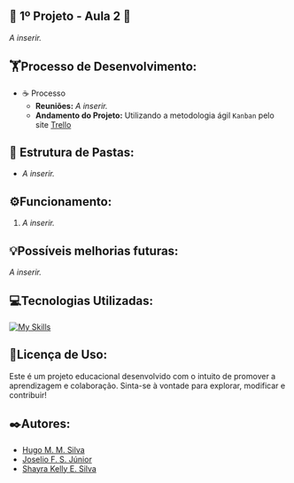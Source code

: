 ## 🚀 1º Projeto - Aula 2 🚀
_A inserir._


## 🏋️Processo de Desenvolvimento:
- ☕ Processo
    - **Reuniões:** _A inserir._
    - **Andamento do Projeto:** Utilizando a metodologia ágil ```Kanban``` pelo site [Trello](https://trello.com/)


## 📂 Estrutura de Pastas:
- _A inserir._


## ⚙️Funcionamento:
1. _A inserir._


## 💡Possíveis melhorias futuras:
_A inserir._


## 💻Tecnologias Utilizadas:
[![My Skills](https://skillicons.dev/icons?i=java,vscode,git,github)](https://skillicons.dev)


## 📜Licença de Uso:
Este é um projeto educacional desenvolvido com o intuito de promover a aprendizagem e colaboração. Sinta-se à vontade para explorar, modificar e contribuir!


## ✒️Autores:
- [Hugo M. M. Silva](https://github.com/Hugo-Machado02)
- [Joselio F. S. Júnior](https://github.com/JoselioJr)
- [Shayra Kelly E. Silva](https://github.com/ShayraKelly)
